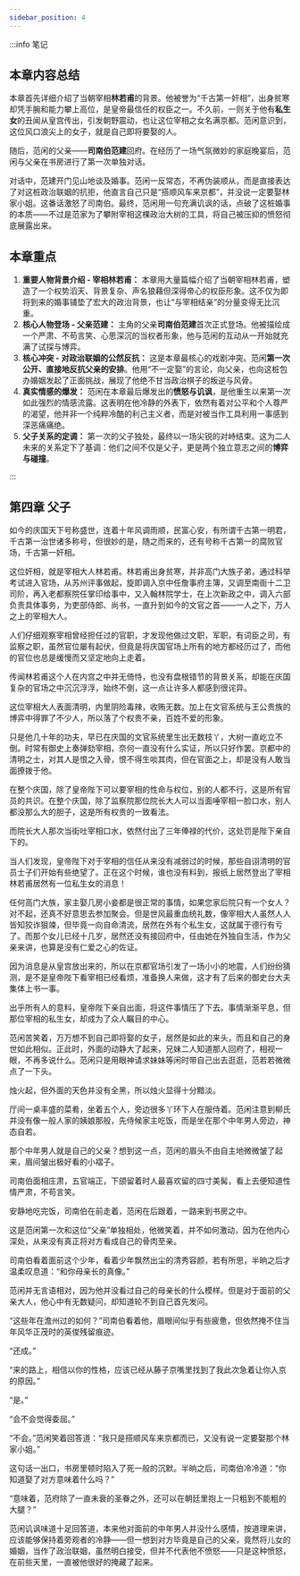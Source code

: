 ```yaml
---
sidebar_position: 4
---
```


:::info 笔记

## 本章内容总结

本章首先详细介绍了当朝宰相**林若甫**的背景。他被誉为“千古第一奸相”，出身贫寒却凭手腕和能力攀上高位，是皇帝最信任的权臣之一。不久前，一则关于他有**私生女**的丑闻从皇宫传出，引发朝野震动，也让这位宰相之女名满京都。范闲意识到，这位风口浪尖上的女子，就是自己即将要娶的人。

随后，范闲的父亲——**司南伯范建**回府。在经历了一场气氛微妙的家庭晚宴后，范闲与父亲在书房进行了第一次单独对话。

对话中，范建开门见山地谈及婚事。范闲一反常态，不再伪装顺从，而是直接表达了对这桩政治联姻的抗拒，他直言自己只是“搭顺风车来京都”，并没说一定要娶林家小姐。这番话激怒了司南伯。最终，范闲用一句充满讥讽的话，点破了这桩婚事的本质——不过是范家为了攀附宰相这棵政治大树的工具，将自己被压抑的愤怒彻底展露出来。

## 本章重点

1.  **重要人物背景介绍 - 宰相林若甫：** 本章用大量篇幅介绍了当朝宰相林若甫，塑造了一个权势滔天、背景复杂、声名狼藉但深得帝心的权臣形象。这不仅为即将到来的婚事铺垫了宏大的政治背景，也让“与宰相结亲”的分量变得无比沉重。
2.  **核心人物登场 - 父亲范建：** 主角的父亲**司南伯范建**首次正式登场。他被描绘成一个严肃、不苟言笑、心思深沉的当权者形象，他与范闲的互动从一开始就充满了试探与博弈。
3.  **核心冲突 - 对政治联姻的公然反抗：** 这是本章最核心的戏剧冲突。范闲**第一次公开、直接地反抗父亲的安排**。他用“不一定娶”的言论，向父亲，也向这桩包办婚姻发起了正面挑战，展现了他绝不甘当政治棋子的叛逆与风骨。
4.  **真实情感的爆发：** 范闲在本章最后爆发出的**愤怒与讥讽**，是他重生以来第一次如此强烈的情感流露。这表明在他冷静的外表下，依然有着对公平和个人尊严的渴望，他并非一个纯粹冷酷的利己主义者，而是对被当作工具利用一事感到深恶痛痛绝。
5.  **父子关系的定调：** 第一次的父子独处，最终以一场尖锐的对峙结束。这为二人未来的关系定下了基调：他们之间不仅是父子，更是两个独立意志之间的**博弈与碰撞**。

:::

## 第四章 **父子**

如今的庆国天下号称盛世，连着十年风调雨顺，民富心安，有所谓千古第一明君，千古第一治世诸多称号，但很妙的是，随之而来的，还有号称千古第一的腐败官场，千古第一奸相。

这位奸相，就是宰相大人林若甫。林若甫出身贫寒，并非高门大族子弟，通过科举考试进入官场，从苏州评事做起，旋即调入京中任詹事府主簿，又调至南衙十二卫司阶，再入老都察院任掌印给事中，又入翰林院学士，在上次新政之中，调入六部负责具体事务，为吏部侍郎、尚书，一直升到如今的文官之首——一人之下，万人之上的宰相大人。

人们仔细观察宰相曾经担任过的官职，才发现他做过文职，军职，有词臣之司，有监察之职，虽然官位屡有起伏，但竟是将庆国官场上所有的地方都经历过了，而他的官位也总是缓慢而又坚定地向上走着。

传闻林若甫这个人在内宫之中并无倚恃，也没有盘根错节的背景关系，却能在庆国复杂的官场之中沉沉浮浮，始终不倒，这一点让许多人都感到很诧异。

这位宰相大人表面清明，内里阴险毒辣，收贿无数。加上在文官系统与王公贵族的博弈中得罪了不少人，所以落了个权贵不亲，百姓不爱的形象。

只是他几十年的功夫，早已在庆国的文官系统里生出无数枝丫，大树一直屹立不倒。时常有御史上奏弹劾宰相，奈何一直没有什么实证，所以只好作罢。京都中的清明之士，对其人是恨之入骨，恨不得生啖其肉，但在官面之上，却是没有人敢当面撩拨于他。

在整个庆国，除了皇帝陛下可以要宰相的性命与权位，别的人都不行，这是所有官员的共识。在整个庆国，除了监察院那位院长大人可以当面唾宰相一脸口水，别人都没那么大的胆子，这是所有权贵的一致看法。

而院长大人那次当街吐宰相口水，依然付出了三年俸禄的代价，这处罚是陛下亲自下的。

当人们发现，皇帝陛下对于宰相的信任从来没有减弱过的时候，那些自诩清明的官员士子们开始有些绝望了。正在这个时候，谁也没有料到，报纸上居然登出了宰相林若甫居然有一位私生女的消息！

任何高门大族，家主娶几房小妾都是很正常的事情，如果您家后院只有一个女人？对不起，还真不好意思去参加聚会。但是世风最重血统礼数，像宰相大人虽然人人皆知狡诈狠竦，但毕竟一向自命清流，居然在外有个私生女，这就属于德行有亏了。而那个女儿已经十几岁，居然还没有接回府中，任由她在外独自生活，作为父亲来讲，也算是没有仁爱之心的佐证。

因为消息是从皇宫放出来的，所以在京都官场引发了一场小小的地震，人们纷纷猜测，是不是皇帝陛下看宰相已经看烦，准备换人来做，这才有了后来的御史台大夫集体上书一事。

出乎所有人的意料，皇帝陛下亲自出面，将这件事情压了下去。事情渐渐平息，但那位宰相的私生女，却成为了众人瞩目的中心。

范闲苦笑着，万万想不到自己即将娶的女子，居然是如此的来头，而且和自己的身世如此相似。正此时，外面的动静大了起来，兄妹二人知道那人回府了，相视一眼，不再多说什么。范闲只是用眼神请求妹妹等闲时带自己出去逛逛，范若若微微点了一下头。

烛火起，但外面的天色并没有全黑，所以烛火显得十分黯淡。

厅间一桌丰盛的菜肴，坐着五个人，旁边很多丫环下人在服侍着。范闲注意到柳氏并没有像一般人家的姨娘那般，先侍候家主吃饭，而是坐在那个中年男人旁边，神态自若。

那个中年男人就是自己的父亲？想到这一点，范闲的眉头不由自主地微微皱了起来，眉间皱出极好看的小褶子。

司南伯面相庄肃，五官端正，下颌留着时人最喜欢留的四寸美髯，看上去便知道性情严肃，不苟言笑。

安静地吃完饭，司南伯在前走着，范闲在后跟着，一路来到书房之中。

这是范闲第一次和这位“父亲”单独相处，他微笑着，并不如何激动，因为在他内心深处，从来没有真正将对方看成自己的骨肉至亲。

司南伯看着面前这个少年，看着少年飘然出尘的清秀容颜，若有所思，半晌之后才温柔叹息道：“和你母亲长的真像。”

范闲并无言语相对，因为他并没看过自己的母亲长的什么模样。但是对于面前的父亲大人，他心中有无数疑问，却知道轮不到自己首先发问。

“这些年在澹州过的如何？”司南伯看着他，眉眼间似乎有些疲惫，但依然掩不住当年风华正茂时的英俊残留痕迹。

“还成。”

“来的路上，相信以你的性格，应该已经从藤子京嘴里找到了我此次急着让你入京的原因。”

“是。”

“会不会觉得委屈。”

“不会。”范闲笑着回答道：“我只是搭顺风车来京都而已，又没有说一定要娶那个林家小姐。”

这句话一出口，书房里顿时陷入了死一般的沉默。半晌之后，司南伯冷冷道：“你知道娶了对方意味着什么吗？”

“意味着，范府除了一直未衰的圣眷之外，还可以在朝廷里抱上一只粗到不能粗的大腿？”

范闲讥讽味道十足回答道，本来他对面前的中年男人并没什么感情，按道理来讲，应该能够保持着旁观者的冷静——但一想到对方毕竟是自己的父亲，竟然将儿女的婚姻，当作了政治联姻，虽然明白接受，但并不代表他不愤怒——只是这种愤怒，在前些天里，一直被他很好的掩藏了起来。

